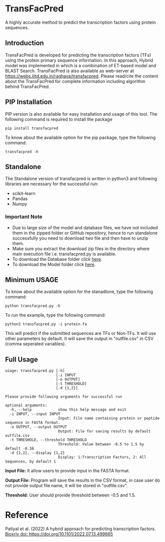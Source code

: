 # **TransFacPred**
A highly accurate method to predict the transcription factors using protein sequences.
## Introduction
TransFacPred is developed for predicting the transcription factors (TFs) using the protein primary sequence information. In this approach, Hybrid model was implemented in which is a combination of ET-based model and BLAST Search.
TransFacPred is also available as web-server at https://webs.iiitd.edu.in/raghava/transfacpred. Please read/cite the content about the TransFacPred for complete information including algorithm behind TransFacPred.

## PIP Installation
PIP version is also available for easy installation and usage of this tool. The following command is required to install the package 
```
pip install transfacpred
```
To know about the available option for the pip package, type the following command:
```
transfacpred -h
```
## Standalone
The Standalone version of transfacpred is written in python3 and following libraries are necessary for the successful run:
- scikit-learn
- Pandas
- Numpy
### Important Note
- Due to large size of the model and database files, we have not included them in the zipped folder or GitHub repository, hence to run standalone successfully you need to download two file and then have to unzip them.
- Make sure you extract the download zip files in the directory where main execution file i.e. transfacpred.py is available.
- To download the Database folder click [here](https://webs.iiitd.edu.in/raghava/transfacpred/database.zip).
- To download the Model folder click [here](https://webs.iiitd.edu.in/raghava/transfacpred/Models.zip).

## Minimum USAGE
To know about the available option for the stanadlone, type the following command:
```
python transfacpred.py -h
```
To run the example, type the following command:
```
python3 transfacpred.py -i protein.fa
```
This will predict if the submitted sequences are TFs or Non-TFs. It will use other parameters by default. It will save the output in "outfile.csv" in CSV (comma seperated variables).

## Full Usage
```
usage: transfacpred.py [-h] 
                       [-i INPUT 
                       [-o OUTPUT]
                       [-t THRESHOLD]
                       [-d {1,2}]
```
```
Please provide following arguments for successful run

optional arguments:
  -h, --help            show this help message and exit
  -i INPUT, --input INPUT
                        Input: File name containing protein or peptide sequence in FASTA format.
  -o OUTPUT, --output OUTPUT
                        Output: File for saving results by default outfile.csv
  -t THRESHOLD, --threshold THRESHOLD
                        Threshold: Value between -0.5 to 1.5 by default -0.38
  -d {1,2}, --display {1,2}
                        Display: 1:Transcription Factors, 2: All Sequences, by default 1
```

**Input File:** It allow users to provide input in the FASTA format.

**Output File:** Program will save the results in the CSV format, in case user do not provide output file name, it will be stored in "outfile.csv".

**Threshold:** User should provide threshold between -0.5 and 1.5.
# Reference
Patiyal et al. (2022) A hybrid approach for predicting transcription factors. <a href="https://doi.org/10.1101/2022.07.13.499865">Bioxriv doi: https://doi.org/10.1101/2022.07.13.499865 </a> 
